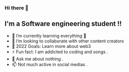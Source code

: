 ### Hi there 👋



## I'm a Software engineering student !!

- 🌱 I’m currently learning everything 🤣
- 👯 I’m looking to collaborate with other content creators
- 🥅 2022 Goals: Learn more about web3 
- ⚡ Fun fact: I am addicted to coding and songs .
- 💬 Ask me about nothing .
- 📫 Not much active in social medias .




